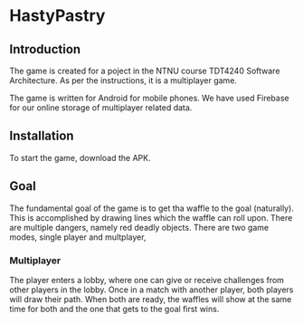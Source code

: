 # HastyPastry

## Introduction
The game is created for a poject in the NTNU course TDT4240 Software Architecture. As per the instructions, it is a multiplayer game.

The game is written for Android for mobile phones. We have used Firebase for our online storage of multiplayer related data.

## Installation
To start the game, download the APK.

## Goal
The fundamental goal of the game is to get tha waffle to the goal (naturally). This is accomplished by drawing lines which the waffle
can roll upon. There are multiple dangers, namely red deadly objects.
There are two game modes, single player and multplayer,
### Multiplayer
The player enters a lobby, where one can give or receive challenges from other players in the lobby.
Once in a match with another player, both players will draw their path. When both are ready, the waffles will show at the same time
for both and the one that gets to the goal first wins.
